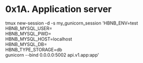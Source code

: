 # 0x1A. Application server



tmux new-session -d -s my_gunicorn_session 'HBNB_ENV=test \
HBNB_MYSQL_USER= \
HBNB_MYSQL_PWD= \
HBNB_MYSQL_HOST=localhost \
HBNB_MYSQL_DB= \
HBNB_TYPE_STORAGE=db \
gunicorn --bind 0.0.0.0:5002 api.v1.app:app'

